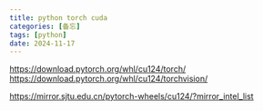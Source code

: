 ```yaml
---
title: python torch cuda
categories: [备忘]
tags: [python]
date: 2024-11-17
---
```


https://download.pytorch.org/whl/cu124/torch/
https://download.pytorch.org/whl/cu124/torchvision/



https://mirror.sjtu.edu.cn/pytorch-wheels/cu124/?mirror_intel_list

<!--more-->